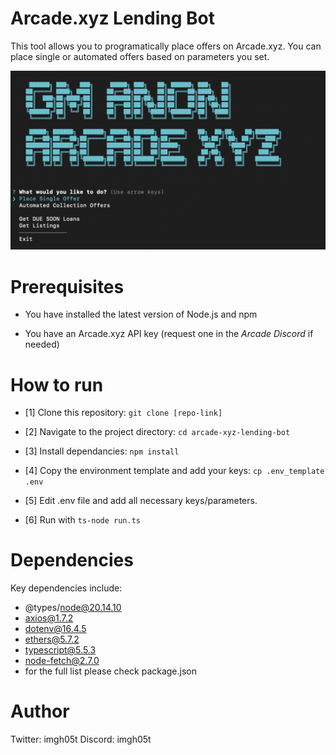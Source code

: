 # Arcade.xyz Lending Bot

This tool allows you to programatically place offers on Arcade.xyz. You can place single or automated offers based on parameters you set. 

<p align="center">
  <img src="https://github.com/arcadexyz/arcade-lending-bot/blob/main/console_screenshot.png?raw=true" alt="Arcade.xyz Lending Bot">
</p>

# Prerequisites

- You have installed the latest version of Node.js and npm

- You have an Arcade.xyz API key (request one in the *Arcade Discord* if needed)

# How to run

- [1] Clone this repository: `git clone [repo-link]`

- [2] Navigate to the project directory: `cd arcade-xyz-lending-bot`

- [3] Install dependancies: `npm install`

- [4] Copy the environment template and add your keys: `cp .env_template .env`

- [5] Edit .env file and add all necessary keys/parameters.

- [6] Run with `ts-node run.ts`


# Dependencies

Key dependencies include:

- @types/node@20.14.10
- axios@1.7.2
- dotenv@16.4.5
- ethers@5.7.2
- typescript@5.5.3
- node-fetch@2.7.0
- for the full list please check package.json

# Author

Twitter: imgh05t
Discord: imgh05t